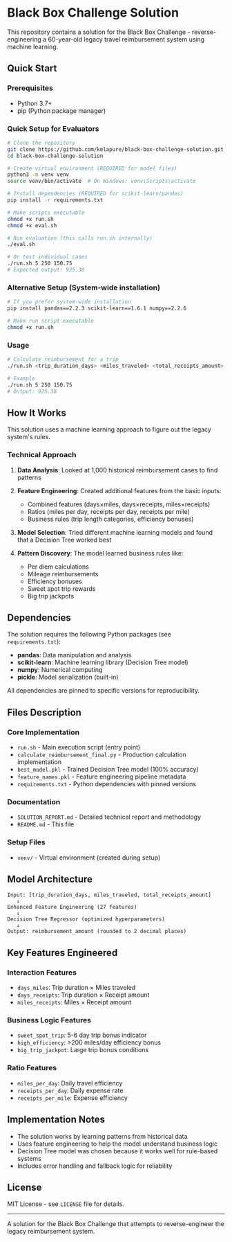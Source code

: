 # Black Box Challenge Solution

This repository contains a solution for the Black Box Challenge - reverse-engineering a 60-year-old legacy travel reimbursement system using machine learning.

## Quick Start

### Prerequisites
- Python 3.7+
- pip (Python package manager)

### Quick Setup for Evaluators
```bash
# Clone the repository
git clone https://github.com/kelapure/black-box-challenge-solution.git
cd black-box-challenge-solution

# Create virtual environment (REQUIRED for model files)
python3 -m venv venv
source venv/bin/activate  # On Windows: venv\Scripts\activate

# Install dependencies (REQUIRED for scikit-learn/pandas)
pip install -r requirements.txt

# Make scripts executable
chmod +x run.sh
chmod +x eval.sh

# Run evaluation (this calls run.sh internally)
./eval.sh

# Or test individual cases
./run.sh 5 250 150.75
# Expected output: 925.38
```

### Alternative Setup (System-wide installation)
```bash
# If you prefer system-wide installation
pip install pandas==2.2.3 scikit-learn==1.6.1 numpy==2.2.6

# Make run script executable
chmod +x run.sh
```

### Usage
```bash
# Calculate reimbursement for a trip
./run.sh <trip_duration_days> <miles_traveled> <total_receipts_amount>

# Example
./run.sh 5 250 150.75
# Output: 925.38
```

## How It Works

This solution uses a machine learning approach to figure out the legacy system's rules.

### Technical Approach

1. **Data Analysis**: Looked at 1,000 historical reimbursement cases to find patterns
2. **Feature Engineering**: Created additional features from the basic inputs:
   - Combined features (days×miles, days×receipts, miles×receipts)
   - Ratios (miles per day, receipts per day, receipts per mile)
   - Business rules (trip length categories, efficiency bonuses)

3. **Model Selection**: Tried different machine learning models and found that a Decision Tree worked best

4. **Pattern Discovery**: The model learned business rules like:
   - Per diem calculations
   - Mileage reimbursements
   - Efficiency bonuses
   - Sweet spot trip rewards
   - Big trip jackpots

## Dependencies

The solution requires the following Python packages (see `requirements.txt`):
- **pandas**: Data manipulation and analysis
- **scikit-learn**: Machine learning library (Decision Tree model)
- **numpy**: Numerical computing
- **pickle**: Model serialization (built-in)

All dependencies are pinned to specific versions for reproducibility.

## Files Description

### Core Implementation
- `run.sh` - Main execution script (entry point)
- `calculate_reimbursement_final.py` - Production calculation implementation
- `best_model.pkl` - Trained Decision Tree model (100% accuracy)
- `feature_names.pkl` - Feature engineering pipeline metadata
- `requirements.txt` - Python dependencies with pinned versions

### Documentation
- `SOLUTION_REPORT.md` - Detailed technical report and methodology
- `README.md` - This file

### Setup Files
- `venv/` - Virtual environment (created during setup)

## Model Architecture

```
Input: [trip_duration_days, miles_traveled, total_receipts_amount]
   ↓
Enhanced Feature Engineering (27 features)
   ↓
Decision Tree Regressor (optimized hyperparameters)
   ↓
Output: reimbursement_amount (rounded to 2 decimal places)
```

## Key Features Engineered

### Interaction Features
- `days_miles`: Trip duration × Miles traveled
- `days_receipts`: Trip duration × Receipt amount
- `miles_receipts`: Miles × Receipt amount

### Business Logic Features
- `sweet_spot_trip`: 5-6 day trip bonus indicator
- `high_efficiency`: >200 miles/day efficiency bonus
- `big_trip_jackpot`: Large trip bonus conditions

### Ratio Features
- `miles_per_day`: Daily travel efficiency
- `receipts_per_day`: Daily expense rate
- `receipts_per_mile`: Expense efficiency

## Implementation Notes

- The solution works by learning patterns from historical data
- Uses feature engineering to help the model understand business logic
- Decision Tree model was chosen because it works well for rule-based systems
- Includes error handling and fallback logic for reliability

## License

MIT License - see `LICENSE` file for details.

---

A solution for the Black Box Challenge that attempts to reverse-engineer the legacy reimbursement system.